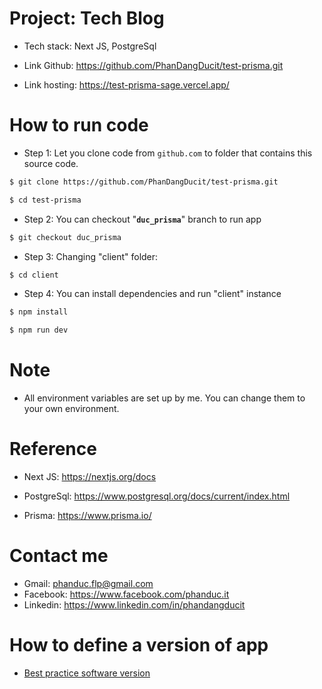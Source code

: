 # Project: Tech Blog

- Tech stack: Next JS, PostgreSql

- Link Github: https://github.com/PhanDangDucit/test-prisma.git

- Link hosting: https://test-prisma-sage.vercel.app/

# How to run code

- Step 1: Let you clone code from `github.com` to folder that contains this source code.

```bash
$ git clone https://github.com/PhanDangDucit/test-prisma.git

$ cd test-prisma
```

- Step 2: You can checkout "**`duc_prisma`**" branch to run app

```bash
$ git checkout duc_prisma
```

- Step 3: Changing "client" folder:
```bash
$ cd client
```

- Step 4: You can install dependencies and run "client" instance
```bash
$ npm install

$ npm run dev
```



# Note
- All environment variables are set up by me. You can change them to your own environment.

# Reference

- Next JS: https://nextjs.org/docs

- PostgreSql: https://www.postgresql.org/docs/current/index.html

- Prisma: https://www.prisma.io/

# Contact me

- Gmail: phanduc.flp@gmail.com
- Facebook: https://www.facebook.com/phanduc.it
- Linkedin: https://www.linkedin.com/in/phandangducit


# How to define a version of app
- [Best practice software version](https://stackoverflow.com/questions/2864448/best-practice-software-versioning)